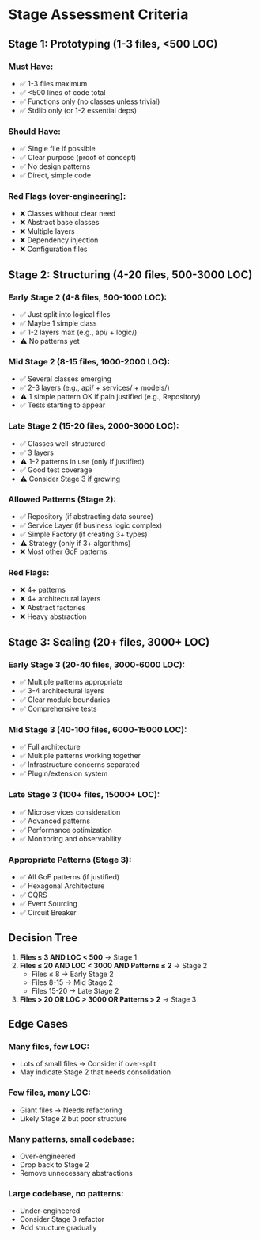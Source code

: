# Stage Assessment Criteria

## Stage 1: Prototyping (1-3 files, <500 LOC)

### Must Have:
- ✅ 1-3 files maximum
- ✅ <500 lines of code total
- ✅ Functions only (no classes unless trivial)
- ✅ Stdlib only (or 1-2 essential deps)

### Should Have:
- ✅ Single file if possible
- ✅ Clear purpose (proof of concept)
- ✅ No design patterns
- ✅ Direct, simple code

### Red Flags (over-engineering):
- ❌ Classes without clear need
- ❌ Abstract base classes
- ❌ Multiple layers
- ❌ Dependency injection
- ❌ Configuration files

## Stage 2: Structuring (4-20 files, 500-3000 LOC)

### Early Stage 2 (4-8 files, 500-1000 LOC):
- ✅ Just split into logical files
- ✅ Maybe 1 simple class
- ✅ 1-2 layers max (e.g., api/ + logic/)
- ⚠️ No patterns yet

### Mid Stage 2 (8-15 files, 1000-2000 LOC):
- ✅ Several classes emerging
- ✅ 2-3 layers (e.g., api/ + services/ + models/)
- ⚠️ 1 simple pattern OK if pain justified (e.g., Repository)
- ✅ Tests starting to appear

### Late Stage 2 (15-20 files, 2000-3000 LOC):
- ✅ Classes well-structured
- ✅ 3 layers
- ⚠️ 1-2 patterns in use (only if justified)
- ✅ Good test coverage
- ⚠️ Consider Stage 3 if growing

### Allowed Patterns (Stage 2):
- ✅ Repository (if abstracting data source)
- ✅ Service Layer (if business logic complex)
- ✅ Simple Factory (if creating 3+ types)
- ⚠️ Strategy (only if 3+ algorithms)
- ❌ Most other GoF patterns

### Red Flags:
- ❌ 4+ patterns
- ❌ 4+ architectural layers
- ❌ Abstract factories
- ❌ Heavy abstraction

## Stage 3: Scaling (20+ files, 3000+ LOC)

### Early Stage 3 (20-40 files, 3000-6000 LOC):
- ✅ Multiple patterns appropriate
- ✅ 3-4 architectural layers
- ✅ Clear module boundaries
- ✅ Comprehensive tests

### Mid Stage 3 (40-100 files, 6000-15000 LOC):
- ✅ Full architecture
- ✅ Multiple patterns working together
- ✅ Infrastructure concerns separated
- ✅ Plugin/extension system

### Late Stage 3 (100+ files, 15000+ LOC):
- ✅ Microservices consideration
- ✅ Advanced patterns
- ✅ Performance optimization
- ✅ Monitoring and observability

### Appropriate Patterns (Stage 3):
- ✅ All GoF patterns (if justified)
- ✅ Hexagonal Architecture
- ✅ CQRS
- ✅ Event Sourcing
- ✅ Circuit Breaker

## Decision Tree

1. **Files ≤ 3 AND LOC < 500** → Stage 1
2. **Files ≤ 20 AND LOC < 3000 AND Patterns ≤ 2** → Stage 2
   - Files ≤ 8 → Early Stage 2
   - Files 8-15 → Mid Stage 2
   - Files 15-20 → Late Stage 2
3. **Files > 20 OR LOC > 3000 OR Patterns > 2** → Stage 3

## Edge Cases

### Many files, few LOC:
- Lots of small files → Consider if over-split
- May indicate Stage 2 that needs consolidation

### Few files, many LOC:
- Giant files → Needs refactoring
- Likely Stage 2 but poor structure

### Many patterns, small codebase:
- Over-engineered
- Drop back to Stage 2
- Remove unnecessary abstractions

### Large codebase, no patterns:
- Under-engineered
- Consider Stage 3 refactor
- Add structure gradually